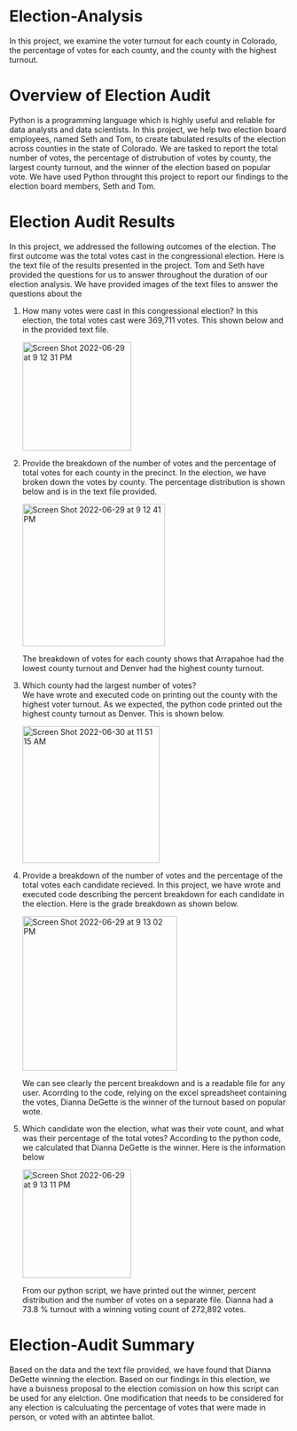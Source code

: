 # Election-Analysis
In this project, we examine the voter turnout for each county in Colorado, the percentage of votes for each county, and the county with the highest turnout. 

# Overview of Election Audit
Python is a programming language which is highly useful and reliable for data analysts and data scientists. In this project, we help two election board employees, named Seth and Tom, to create tabulated results of the election across counties in the state of Colorado. We are tasked to report the total number of votes, the percentage of distrubution of votes by county, the largest county turnout, and the winner of the election based on popular vote. We have used Python throught this project to report our findings to the election board members, Seth and Tom. 

# Election Audit Results
In this project, we addressed the following outcomes of the election. The first outcome was the total votes cast in the congressional election. Here is the text file of the results presented in the project. Tom and Seth have provided the questions for us to answer throughout the duration of our election analysis. We have provided images of the text files to answer the questions about the 

1. How many votes were cast in this congressional election? 
      In this election, the total votes cast were 369,711 votes. This shown below and in the provided text file. 
      
      
      <img width="196" alt="Screen Shot 2022-06-29 at 9 12 31 PM" src="https://user-images.githubusercontent.com/104328106/176743935-6b7f30d9-f61d-4362-b272-c814efe27b0e.png">


2. Provide the breakdown of the number of votes and the percentage of total votes for each county in the precinct. 
    In the election, we have broken down the votes by county. The percentage distribution is shown below and is in the text file provided. 
    
    <img width="257" alt="Screen Shot 2022-06-29 at 9 12 41 PM" src="https://user-images.githubusercontent.com/104328106/176742934-dfffcf0d-8861-44fa-948e-6512ba41819a.png">
    
    The breakdown of votes for each county shows that Arrapahoe had the lowest county turnout and Denver had the highest county turnout. 
    
3. Which county had the largest number of votes?   
    We have wrote and executed code on printing out the county with the highest voter turnout. As we expected, the python code printed out the highest county turnout as Denver. This is shown below.
    
    
      <img width="247" alt="Screen Shot 2022-06-30 at 11 51 15 AM" src="https://user-images.githubusercontent.com/104328106/176744451-52a42e0b-55e1-41a6-b1d7-fcbad7b34d76.png">

4. Provide a breakdown of the number of votes and the percentage of the total votes each candidate recieved. 
   In this project, we have wrote and executed code describing the percent breakdown for each candidate in the election. Here is the grade breakdown as shown below. 
   
   <img width="279" alt="Screen Shot 2022-06-29 at 9 13 02 PM" src="https://user-images.githubusercontent.com/104328106/176745366-cc1c8183-c30e-44ba-9b09-1bdf5623a710.png">
   
   We can see clearly the percent breakdown and is a readable file for any user. Acorrding to the code, relying on the excel spreadsheet containing the votes, Dianna DeGette is the winner of the turnout based on popular wote. 
   
5. Which candidate won the election, what was their vote count, and what was their percentage of the total votes? 
   According to the python code, we calculated that Dianna DeGette is the winner. Here is the information below    

   <img width="196" alt="Screen Shot 2022-06-29 at 9 13 11 PM" src="https://user-images.githubusercontent.com/104328106/176746065-a7bd9404-501e-482b-a892-b9bc09788d5c.png">
   
   From our python script, we have printed out the winner, percent distribution and the number of votes on a separate file. Dianna had a 73.8 % turnout with a winning voting count of 272,892 votes. 

    
# Election-Audit Summary
Based on the data and the text file provided, we have found that Dianna DeGette winning the election. Based on our findings in this election, we have a buisness proposal to the election comission on how this script can be used for any elelction. One modification that needs to be considered for any election is calculuating the percentage of votes that were made in person, or voted with an abtintee ballot. 
    

